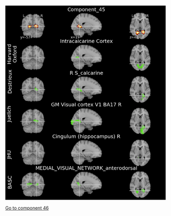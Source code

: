 ![45](preliminary/45.jpg "Component 45")

[Go to component 46](https://parietal-inria.github.io/MODL_atlas/64/46 "Component 46")
